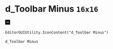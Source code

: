 # d_Toolbar Minus `16x16`
<img src="/img/d_Toolbar%20Minus.png" width=16 height=16>

``` CSharp
EditorGUIUtility.IconContent("d_Toolbar Minus")
```
```
d_Toolbar Minus
```
